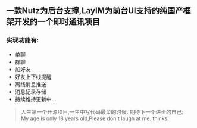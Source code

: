 ## 一款Nutz为后台支撑,LayIM为前台UI支持的纯国产框架开发的一个即时通讯项目
  ### 实现功能有:
   - 单聊
   - 群聊
   - 加好友
   - 好友上下线提醒
   - 离线消息推送
   - 消息记录存储
   -  持续维持更新中...

> 人生第一个开源项目,一生中写代码最菜的时候.
> 期待下一个进步的自己;<br/>
>My age is only 18 years old,Please don't laugh at me. thinks!
